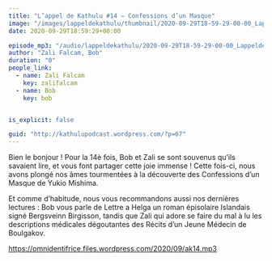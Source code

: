 ```yaml
---
title: "L’appel de Kathulu #14 – Confessions d’un Masque"
image: "/images/lappeldekathulu/thumbnail/2020-09-29T18-59-29-00-00_LappeldeKathulu14ConfessionsdunMasque.jpg"
date: 2020-09-29T18:59:29+00:00

episode_mp3: "/audio/lappeldekathulu/2020-09-29T18-59-29-00-00_LappeldeKathulu14ConfessionsdunMasque.mp3"
author: "Zali Falcam, Bob"
duration: "0"
people_link: 
  - name: Zali Falcam
    key: zalifalcam
  - name: Bob
    key: bob


is_explicit: false

guid: "http://kathulupodcast.wordpress.com/?p=67"
---
```


<PodcastHeader/>

<!-- ECRIRE LA DESCRIPTION DE L'EPISODE SOUS CETTE LIGNE -->

<p>Bien le bonjour ! Pour la 14è fois, Bob et Zali se sont souvenus qu’ils savaient lire, et vous font partager cette joie immense ! Cette fois-ci, nous avons plongé nos âmes tourmentées à la découverte des&nbsp;Confessions d’un Masque de Yukio Mishima.</p>



<p>Et comme d’habitude, nous vous recommandons aussi nos dernières lectures : Bob vous parle de Lettre a Helga un roman épisolaire Islandais signé Bergsveinn Birgisson, tandis que Zali qui adore se faire du mal à lu les descriptions médicales dégoutantes des&nbsp;Récits d’un Jeune Médecin de Boulgakov.</p>



 
<a href="https://omnidentifrice.files.wordpress.com/2020/09/ak14.mp3" rel="nofollow">https://omnidentifrice.files.wordpress.com/2020/09/ak14.mp3</a>
 


